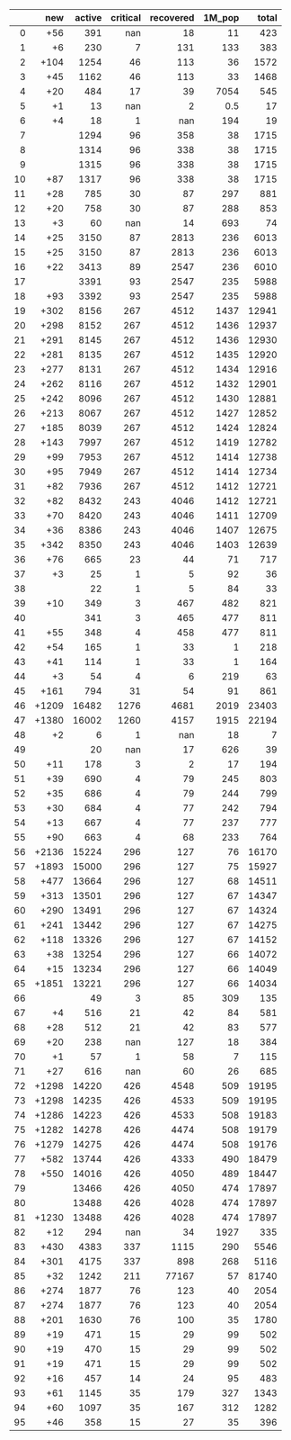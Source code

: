 |    |   new |   active |   critical |   recovered |   1M_pop |   total |
|---:|------:|---------:|-----------:|------------:|---------:|--------:|
|  0 |   +56 |      391 |        nan |          18 |     11   |     423 |
|  1 |    +6 |      230 |          7 |         131 |    133   |     383 |
|  2 |  +104 |     1254 |         46 |         113 |     36   |    1572 |
|  3 |   +45 |     1162 |         46 |         113 |     33   |    1468 |
|  4 |   +20 |      484 |         17 |          39 |   7054   |     545 |
|  5 |    +1 |       13 |        nan |           2 |      0.5 |      17 |
|  6 |    +4 |       18 |          1 |         nan |    194   |      19 |
|  7 |       |     1294 |         96 |         358 |     38   |    1715 |
|  8 |       |     1314 |         96 |         338 |     38   |    1715 |
|  9 |       |     1315 |         96 |         338 |     38   |    1715 |
| 10 |   +87 |     1317 |         96 |         338 |     38   |    1715 |
| 11 |   +28 |      785 |         30 |          87 |    297   |     881 |
| 12 |   +20 |      758 |         30 |          87 |    288   |     853 |
| 13 |    +3 |       60 |        nan |          14 |    693   |      74 |
| 14 |   +25 |     3150 |         87 |        2813 |    236   |    6013 |
| 15 |   +25 |     3150 |         87 |        2813 |    236   |    6013 |
| 16 |   +22 |     3413 |         89 |        2547 |    236   |    6010 |
| 17 |       |     3391 |         93 |        2547 |    235   |    5988 |
| 18 |   +93 |     3392 |         93 |        2547 |    235   |    5988 |
| 19 |  +302 |     8156 |        267 |        4512 |   1437   |   12941 |
| 20 |  +298 |     8152 |        267 |        4512 |   1436   |   12937 |
| 21 |  +291 |     8145 |        267 |        4512 |   1436   |   12930 |
| 22 |  +281 |     8135 |        267 |        4512 |   1435   |   12920 |
| 23 |  +277 |     8131 |        267 |        4512 |   1434   |   12916 |
| 24 |  +262 |     8116 |        267 |        4512 |   1432   |   12901 |
| 25 |  +242 |     8096 |        267 |        4512 |   1430   |   12881 |
| 26 |  +213 |     8067 |        267 |        4512 |   1427   |   12852 |
| 27 |  +185 |     8039 |        267 |        4512 |   1424   |   12824 |
| 28 |  +143 |     7997 |        267 |        4512 |   1419   |   12782 |
| 29 |   +99 |     7953 |        267 |        4512 |   1414   |   12738 |
| 30 |   +95 |     7949 |        267 |        4512 |   1414   |   12734 |
| 31 |   +82 |     7936 |        267 |        4512 |   1412   |   12721 |
| 32 |   +82 |     8432 |        243 |        4046 |   1412   |   12721 |
| 33 |   +70 |     8420 |        243 |        4046 |   1411   |   12709 |
| 34 |   +36 |     8386 |        243 |        4046 |   1407   |   12675 |
| 35 |  +342 |     8350 |        243 |        4046 |   1403   |   12639 |
| 36 |   +76 |      665 |         23 |          44 |     71   |     717 |
| 37 |    +3 |       25 |          1 |           5 |     92   |      36 |
| 38 |       |       22 |          1 |           5 |     84   |      33 |
| 39 |   +10 |      349 |          3 |         467 |    482   |     821 |
| 40 |       |      341 |          3 |         465 |    477   |     811 |
| 41 |   +55 |      348 |          4 |         458 |    477   |     811 |
| 42 |   +54 |      165 |          1 |          33 |      1   |     218 |
| 43 |   +41 |      114 |          1 |          33 |      1   |     164 |
| 44 |    +3 |       54 |          4 |           6 |    219   |      63 |
| 45 |  +161 |      794 |         31 |          54 |     91   |     861 |
| 46 | +1209 |    16482 |       1276 |        4681 |   2019   |   23403 |
| 47 | +1380 |    16002 |       1260 |        4157 |   1915   |   22194 |
| 48 |    +2 |        6 |          1 |         nan |     18   |       7 |
| 49 |       |       20 |        nan |          17 |    626   |      39 |
| 50 |   +11 |      178 |          3 |           2 |     17   |     194 |
| 51 |   +39 |      690 |          4 |          79 |    245   |     803 |
| 52 |   +35 |      686 |          4 |          79 |    244   |     799 |
| 53 |   +30 |      684 |          4 |          77 |    242   |     794 |
| 54 |   +13 |      667 |          4 |          77 |    237   |     777 |
| 55 |   +90 |      663 |          4 |          68 |    233   |     764 |
| 56 | +2136 |    15224 |        296 |         127 |     76   |   16170 |
| 57 | +1893 |    15000 |        296 |         127 |     75   |   15927 |
| 58 |  +477 |    13664 |        296 |         127 |     68   |   14511 |
| 59 |  +313 |    13501 |        296 |         127 |     67   |   14347 |
| 60 |  +290 |    13491 |        296 |         127 |     67   |   14324 |
| 61 |  +241 |    13442 |        296 |         127 |     67   |   14275 |
| 62 |  +118 |    13326 |        296 |         127 |     67   |   14152 |
| 63 |   +38 |    13254 |        296 |         127 |     66   |   14072 |
| 64 |   +15 |    13234 |        296 |         127 |     66   |   14049 |
| 65 | +1851 |    13221 |        296 |         127 |     66   |   14034 |
| 66 |       |       49 |          3 |          85 |    309   |     135 |
| 67 |    +4 |      516 |         21 |          42 |     84   |     581 |
| 68 |   +28 |      512 |         21 |          42 |     83   |     577 |
| 69 |   +20 |      238 |        nan |         127 |     18   |     384 |
| 70 |    +1 |       57 |          1 |          58 |      7   |     115 |
| 71 |   +27 |      616 |        nan |          60 |     26   |     685 |
| 72 | +1298 |    14220 |        426 |        4548 |    509   |   19195 |
| 73 | +1298 |    14235 |        426 |        4533 |    509   |   19195 |
| 74 | +1286 |    14223 |        426 |        4533 |    508   |   19183 |
| 75 | +1282 |    14278 |        426 |        4474 |    508   |   19179 |
| 76 | +1279 |    14275 |        426 |        4474 |    508   |   19176 |
| 77 |  +582 |    13744 |        426 |        4333 |    490   |   18479 |
| 78 |  +550 |    14016 |        426 |        4050 |    489   |   18447 |
| 79 |       |    13466 |        426 |        4050 |    474   |   17897 |
| 80 |       |    13488 |        426 |        4028 |    474   |   17897 |
| 81 | +1230 |    13488 |        426 |        4028 |    474   |   17897 |
| 82 |   +12 |      294 |        nan |          34 |   1927   |     335 |
| 83 |  +430 |     4383 |        337 |        1115 |    290   |    5546 |
| 84 |  +301 |     4175 |        337 |         898 |    268   |    5116 |
| 85 |   +32 |     1242 |        211 |       77167 |     57   |   81740 |
| 86 |  +274 |     1877 |         76 |         123 |     40   |    2054 |
| 87 |  +274 |     1877 |         76 |         123 |     40   |    2054 |
| 88 |  +201 |     1630 |         76 |         100 |     35   |    1780 |
| 89 |   +19 |      471 |         15 |          29 |     99   |     502 |
| 90 |   +19 |      470 |         15 |          29 |     99   |     502 |
| 91 |   +19 |      471 |         15 |          29 |     99   |     502 |
| 92 |   +16 |      457 |         14 |          24 |     95   |     483 |
| 93 |   +61 |     1145 |         35 |         179 |    327   |    1343 |
| 94 |   +60 |     1097 |         35 |         167 |    312   |    1282 |
| 95 |   +46 |      358 |         15 |          27 |     35   |     396 |